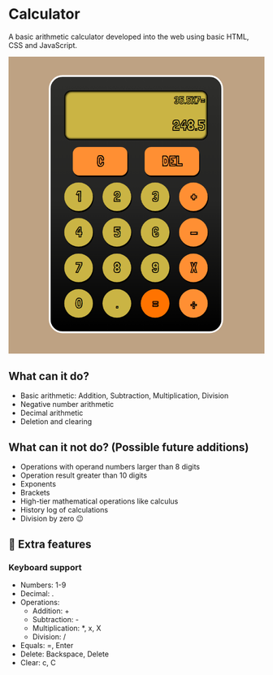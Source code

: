 # Calculator

A basic arithmetic calculator developed into the web using basic HTML, CSS and JavaScript.

![calculator-screenshot](./images/screenshot.png)

## What can it do?

- Basic arithmetic: Addition, Subtraction, Multiplication, Division
- Negative number arithmetic
- Decimal arithmetic
- Deletion and clearing

## What can it **not** do? (Possible future additions)

- Operations with operand numbers larger than 8 digits
- Operation result greater than 10 digits
- Exponents
- Brackets
- High-tier mathematical operations like calculus
- History log of calculations
- Division by zero :wink:

## :electric_plug: Extra features

### Keyboard support

- Numbers: 1-9
- Decimal: .
- Operations:
  - Addition: +
  - Subtraction: -
  - Multiplication: \*, x, X
  - Division: /
- Equals: =, Enter
- Delete: Backspace, Delete
- Clear: c, C
